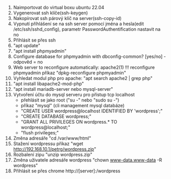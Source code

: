 1. Naimportovat do virtual boxu ubuntu 22.04
2. Vygenerovat ssh klíče(ssh-keygen)
3. Nakopírovat ssh párový klíč na server(ssh-copy-id)
4. Vypnutí příhlášení se na ssh server pomocí jména a hesla(edit /etc/ssh/sshd_config), parametr PasswordAuthentification nastavit na no
5. Přihlásit se přes ssh
6. "apt update"
7. "apt install phpmyadmin"
8. Configure database for phpmyadmin with dbconfig-common? [yes/no] - odpověd = no
9. Web server to reconfigure automatically: apache2(1)
    !!! reconfigure phpmyadmin příkaz "dpkg-reconfigure phpmyadmin"
10. Vyhledat modul php pro apache: "apt search apache2 | grep php"
11. "apt install libapache2-mod-php"
12. "apt install mariadb-server nebo mysql-server"
13. Vytvoření účtu do mysql serveru pro přístup tcp localhost  
    - přehlásit se jako root ("su -" nebo "sudo su -")
    - příkaz "mysql" (cli management mysql databáze)
    - "CREATE USER wordpress@localhost IDENTIFIED BY 'wordpress';"
    - "CREATE DATABASE wordpress;"
    - "GRANT ALL PRIVILEGES ON wordpress.* TO wordpress@localhost;"
    - "flush privileges;"
14. Změna adresáře "cd /var/www/html"
15. Stažení wordpressu příkaz "wget http://192.168.10.1/petrg/wordpress.zip"
16. Rozbalení zipu "unzip wordpress.zip"
17. Změna uživatele adresáře wordpress "chown www-data.www-data -R wordpress"
18. Přihlásit se přes chrome http://[server]:/wordpress